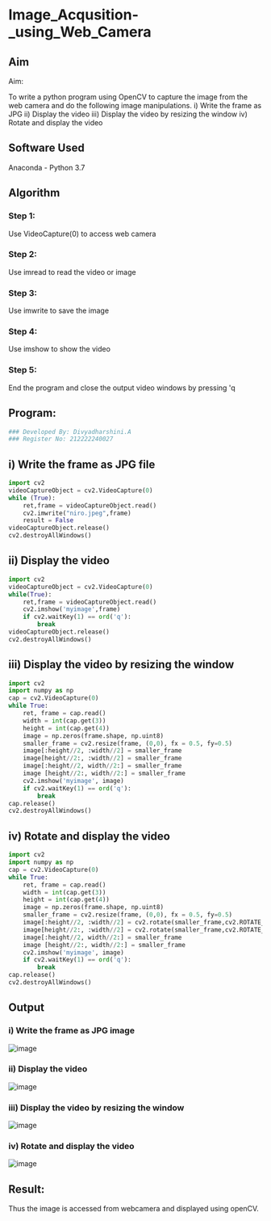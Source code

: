 # Image_Acqusition-_using_Web_Camera
## Aim
 
Aim:
 
To write a python program using OpenCV to capture the image from the web camera and do the following image manipulations.
i) Write the frame as JPG 
ii) Display the video 
iii) Display the video by resizing the window
iv) Rotate and display the video

## Software Used
Anaconda - Python 3.7
## Algorithm
### Step 1:

Use VideoCapture(0) to access web camera
### Step 2:

Use imread to read the video or image
### Step 3:

Use imwrite to save the image
### Step 4:

Use imshow to show the video
### Step 5:
End the program and close the output video windows by pressing 'q

## Program:
``` Python
### Developed By: Divyadharshini.A
### Register No: 212222240027
```
## i) Write the frame as JPG file
```python
import cv2
videoCaptureObject = cv2.VideoCapture(0)
while (True):
    ret,frame = videoCaptureObject.read()
    cv2.imwrite("niro.jpeg",frame)
    result = False
videoCaptureObject.release()
cv2.destroyAllWindows()
```

## ii) Display the video
```python
import cv2
videoCaptureObject = cv2.VideoCapture(0)
while(True):
    ret,frame = videoCaptureObject.read()
    cv2.imshow('myimage',frame)
    if cv2.waitKey(1) == ord('q'):
        break
videoCaptureObject.release()
cv2.destroyAllWindows()
```

## iii) Display the video by resizing the window
```python
import cv2
import numpy as np
cap = cv2.VideoCapture(0)
while True:
    ret, frame = cap.read() 
    width = int(cap.get(3))
    height = int(cap.get(4))
    image = np.zeros(frame.shape, np.uint8) 
    smaller_frame = cv2.resize(frame, (0,0), fx = 0.5, fy=0.5) 
    image[:height//2, :width//2] = smaller_frame
    image[height//2:, :width//2] = smaller_frame
    image[:height//2, width//2:] = smaller_frame 
    image [height//2:, width//2:] = smaller_frame
    cv2.imshow('myimage', image)
    if cv2.waitKey(1) == ord('q'):
        break
cap.release()
cv2.destroyAllWindows()
```

## iv) Rotate and display the video
```python
import cv2
import numpy as np
cap = cv2.VideoCapture(0)
while True:
    ret, frame = cap.read() 
    width = int(cap.get(3))
    height = int(cap.get(4))
    image = np.zeros(frame.shape, np.uint8) 
    smaller_frame = cv2.resize(frame, (0,0), fx = 0.5, fy=0.5) 
    image[:height//2, :width//2] = cv2.rotate(smaller_frame,cv2.ROTATE_180)
    image[height//2:, :width//2] = cv2.rotate(smaller_frame,cv2.ROTATE_180)
    image[:height//2, width//2:] = smaller_frame 
    image [height//2:, width//2:] = smaller_frame
    cv2.imshow('myimage', image)
    if cv2.waitKey(1) == ord('q'):
        break
cap.release()
cv2.destroyAllWindows()
```

## Output

### i) Write the frame as JPG image

![image](https://github.com/divyadharshiniddanbarasu/Image_Acqusition-_using_Web_Camera/assets/119393424/b90ee380-c105-459b-8128-e003f376b01f)


### ii) Display the video

![image](https://github.com/divyadharshiniddanbarasu/Image_Acqusition-_using_Web_Camera/assets/119393424/7123ea7c-b2de-4fa4-b946-4a33253ccb06)


### iii) Display the video by resizing the window

![image](https://github.com/divyadharshiniddanbarasu/Image_Acqusition-_using_Web_Camera/assets/119393424/02757198-8434-41a4-aa4c-03687ce6506a)


### iv) Rotate and display the video

![image](https://github.com/divyadharshiniddanbarasu/Image_Acqusition-_using_Web_Camera/assets/119393424/3535a200-bda3-422a-a6cf-c158b201a324)



## Result:
Thus the image is accessed from webcamera and displayed using openCV.
